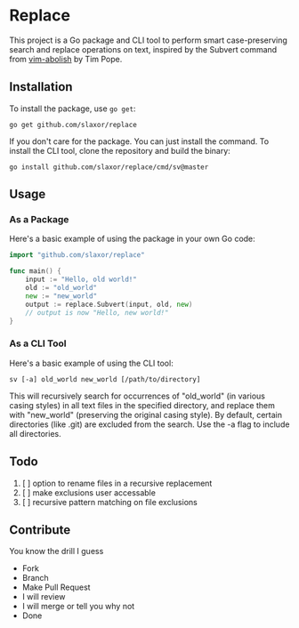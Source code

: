# Replace

This project is a Go package and CLI tool to perform smart
case-preserving search and replace operations on text, inspired by the
Subvert command from [vim-abolish](https://github.com/tpope/vim-abolish)
by Tim Pope.

## Installation

To install the package, use `go get`:

```shell
go get github.com/slaxor/replace
```

If you don't care for the package. You can just install the command.
To install the CLI tool, clone the repository and build the binary:

```shell
go install github.com/slaxor/replace/cmd/sv@master
```

<!--Or even go to the realease page and fetch the binary of your choice -->

## Usage

### As a Package

Here's a basic example of using the package in your own Go code:

```go
import "github.com/slaxor/replace"

func main() {
    input := "Hello, old world!"
    old := "old_world"
    new := "new_world"
    output := replace.Subvert(input, old, new)
    // output is now "Hello, new world!"
}
```

### As a CLI Tool

Here's a basic example of using the CLI tool:

`sv [-a] old_world new_world [/path/to/directory]`

This will recursively search for occurrences of "old_world" (in various casing styles) in all text files in the specified directory, and replace them with "new_world" (preserving the original casing style).
By default, certain directories (like .git) are excluded from the search. Use the -a flag to include all directories.

## Todo

1. [ ] option to rename files in a recursive replacement
2. [ ] make exclusions user accessable
3. [ ] recursive pattern matching on file exclusions

## Contribute

You know the drill I guess

-   Fork
-   Branch
-   Make Pull Request
-   I will review
-   I will merge or tell you why not
-   Done
